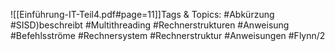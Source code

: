 
![[Einführung-IT-Teil4.pdf#page=11]]Tags & Topics:
   #Abkürzung
   #SISD)beschreibt
   #Multithreading
   #Rechnerstrukturen
   #Anweisung
   #Befehlsströme
   #Rechnersystem
   #Rechnerstruktur
   #Anweisungen
   #Flynn/2